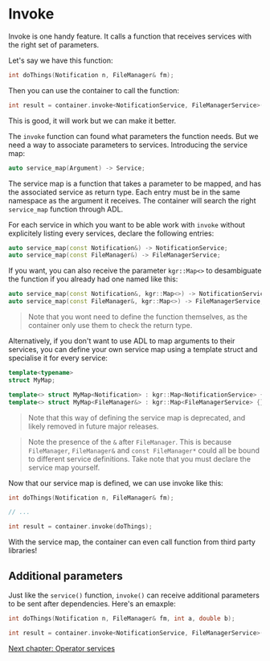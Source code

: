 Invoke
======

Invoke is one handy feature. It calls a function that receives services with the right set of parameters.

Let's say we have this function:

```c++
int doThings(Notification n, FileManager& fm);
```
    
Then you can use the container to call the function:

```c++
int result = container.invoke<NotificationService, FileManagerService>(doThings);
```

This is good, it will work but we can make it better.

The `invoke` function can found what parameters the function needs.
But we need a way to associate parameters to services. Introducing the service map:

```c++
auto service_map(Argument) -> Service;
```
    
The service map is a function that takes a parameter to be mapped, and has the associated service as return type.
Each entry must be in the same namespace as the argument it receives. The container will search the right `service_map` function through ADL.

For each service in which you want to be able work with `invoke` without explicitely listing every services, declare the following entries:

```c++
auto service_map(const Notification&) -> NotificationService;
auto service_map(const FileManager&) -> FileManagerService;
```

If you want, you can also receive the parameter `kgr::Map<>` to desambiguate the function if you already had one named like this:

```c++
auto service_map(const Notification&, kgr::Map<>) -> NotificationService;
auto service_map(const FileManager&, kgr::Map<>) -> FileManagerService;
```

> Note that you wont need to define the function themselves, as the container only use them to check the return type.

Alternatively, if you don't want to use ADL to map arguments to their services, you can define your own service map using a template struct and specialise it for every service:

```c++
template<typename>
struct MyMap;

template<> struct MyMap<Notification> : kgr::Map<NotificationService> {};
template<> struct MyMap<FileManager&> : kgr::Map<FileManagerService> {};
```

> Note that this way of defining the service map is deprecated, and likely removed in future major releases.

> Note the presence of the `&` after `FileManager`. This is because `FileManager`, `FileManager&` and `const FileManager*` could all be bound to different service definitions.
> Take note that you must declare the service map yourself.

Now that our service map is defined, we can use invoke like this:

```c++
int doThings(Notification n, FileManager& fm);

// ...

int result = container.invoke(doThings);
```
    
With the service map, the container can even call function from third party libraries!

## Additional parameters

Just like the `service()` function, `invoke()` can receive additional parameters to be sent after dependencies.
Here's an emaxple:

```c++
int doThings(Notification n, FileManager& fm, int a, double b);

int result = container.invoke<NotificationService, FileManagerService>(doThings, 7, 8.9);
```

[Next chapter: Operator services](section5_operator.md)
